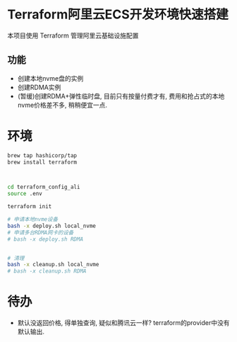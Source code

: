 # Terraform阿里云ECS开发环境快速搭建

本项目使用 Terraform 管理阿里云基础设施配置

## 功能

* 创建本地nvme盘的实例
* 创建RDMA实例
* (暂缓)创建RDMA+弹性临时盘, 目前只有按量付费才有, 费用和抢占式的本地nvme价格差不多, 稍稍便宜一点.


# 环境


``` bash
brew tap hashicorp/tap
brew install terraform



cd terraform_config_ali
source .env

terraform init

# 申请本地nvme设备
bash -x deploy.sh local_nvme
# 申请多台RDMA网卡的设备
# bash -x deploy.sh RDMA


# 清理
bash -x cleanup.sh local_nvme
# bash -x cleanup.sh RDMA

```

# 待办
* 默认没返回价格, 得单独查询, 疑似和腾讯云一样? terraform的provider中没有默认输出.